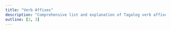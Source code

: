 ```yaml
---
title: "Verb Affixes"
description: "Comprehensive list and explanation of Tagalog verb affixes."
outline: [2, 3]
---
```

